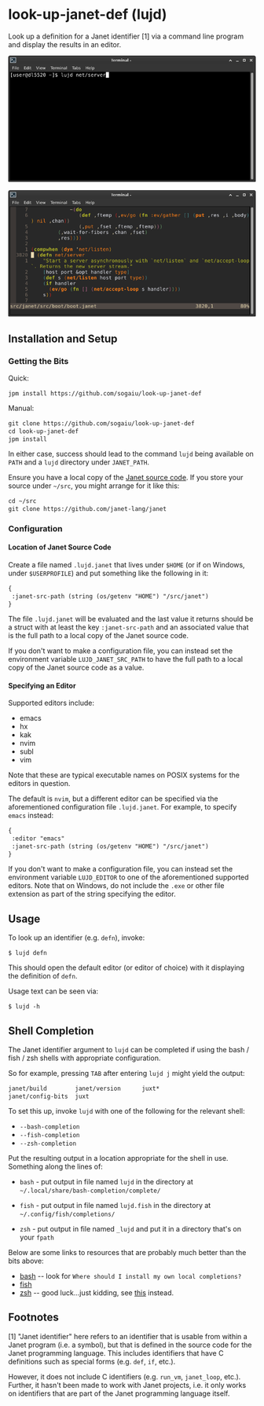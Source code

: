 # look-up-janet-def (lujd)

Look up a definition for a Janet identifier [1] via a command line
program and display the results in an editor.

![Invoking lujd](invoking-lujd-with-net-server-id.png?raw=true "Invoking lujd")

![Viewing definition](net-server-def-in-nvim.png?raw=true "Viewing definition")

## Installation and Setup

### Getting the Bits

Quick:

```
jpm install https://github.com/sogaiu/look-up-janet-def
```

Manual:

```
git clone https://github.com/sogaiu/look-up-janet-def
cd look-up-janet-def
jpm install
```

In either case, success should lead to the command `lujd` being
available on `PATH` and a `lujd` directory under `JANET_PATH`.

Ensure you have a local copy of the [Janet source
code](https://github.com/janet-lang/janet).  If you store your source
under `~/src`, you might arrange for it like this:

```
cd ~/src
git clone https://github.com/janet-lang/janet
```

### Configuration

#### Location of Janet Source Code

Create a file named `.lujd.janet` that lives under `$HOME` (or if on
Windows, under `$USERPROFILE`) and put something like the following in
it:

```janet
{
 :janet-src-path (string (os/getenv "HOME") "/src/janet")
}
```

The file `.lujd.janet` will be evaluated and the last value it returns
should be a struct with at least the key `:janet-src-path` and an
associated value that is the full path to a local copy of the Janet
source code.

If you don't want to make a configuration file, you can instead set
the environment variable `LUJD_JANET_SRC_PATH` to have the full path
to a local copy of the Janet source code as a value.

#### Specifying an Editor

Supported editors include:

* emacs
* hx
* kak
* nvim
* subl
* vim

Note that these are typical executable names on POSIX systems for the
editors in question.

The default is `nvim`, but a different editor can be specified via the
aforementioned configuration file `.lujd.janet`.  For example, to
specify `emacs` instead:

```janet
{
 :editor "emacs"
 :janet-src-path (string (os/getenv "HOME") "/src/janet")
}
```

If you don't want to make a configuration file, you can instead set
the environment variable `LUJD_EDITOR` to one of the aforementioned
supported editors.  Note that on Windows, do not include the `.exe` or
other file extension as part of the string specifying the editor.

## Usage

To look up an identifier (e.g. `defn`), invoke:

```
$ lujd defn
```

This should open the default editor (or editor of choice) with it
displaying the definition of `defn`.

Usage text can be seen via:

```
$ lujd -h
```

## Shell Completion

The Janet identifier argument to `lujd` can be completed if using the bash
/ fish / zsh shells with appropriate configuration.

So for example, pressing `TAB` after entering `lujd j` might yield the
output:

```
janet/build        janet/version      juxt*
janet/config-bits  juxt
```

To set this up, invoke `lujd` with one of the following for the
relevant shell:

* `--bash-completion`
* `--fish-completion`
* `--zsh-completion`

Put the resulting output in a location appropriate for the shell in
use.  Something along the lines of:

* `bash` -
    put output in file named `lujd` in the directory at
    `~/.local/share/bash-completion/complete/`

* `fish` -
    put output in file named `lujd.fish` in the directory at
    `~/.config/fish/completions/`

* `zsh` -
    put output in file named `_lujd` and put it in a directory
    that's on your `fpath`

Below are some links to resources that are probably much better than the bits above:

* [bash](https://github.com/scop/bash-completion/blob/master/README.md#faq) --
  look for `Where should I install my own local completions?`
* [fish](https://fishshell.com/docs/current/completions.html#where-to-put-completions)
* [zsh](https://zsh.sourceforge.io/Doc/Release/Completion-System.html) -- good luck...just kidding, see [this](https://github.com/zsh-users/zsh-completions/blob/master/zsh-completions-howto.org) instead.

## Footnotes

[1] "Janet identifier" here refers to an identifier that is usable
from within a Janet program (i.e. a symbol), but that is defined in
the source code for the Janet programming language.  This includes
identifiers that have C definitions such as special forms (e.g.
`def`, `if`, etc.).

However, it does not include C identifiers (e.g. `run_vm`,
`janet_loop`, etc.).  Further, it hasn't been made to work with Janet
projects, i.e. it only works on identifiers that are part of the Janet
programming language itself.
